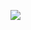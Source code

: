 <p>
  <a href="https://discord.com/users/566541776815390730">
    <img src="https://discord.c99.nl/widget/theme-3/566541776815390730.png"/>
  </a>
</p>
